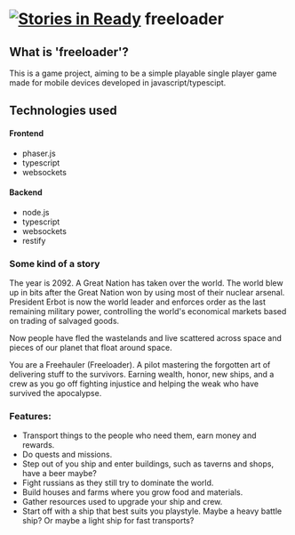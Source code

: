 [![Stories in Ready](https://badge.waffle.io/johnnypesola/freeloader.png?label=ready&title=Ready)](https://waffle.io/johnnypesola/freeloader)
freeloader
==========

## What is 'freeloader'?
This is a game project, aiming to be a simple playable single player game made for mobile devices developed in javascript/typescipt.

## Technologies used
#### Frontend
- phaser.js
- typescript
- websockets

#### Backend
- node.js
- typescript
- websockets
- restify

### Some kind of a story

The year is 2092. A Great Nation has taken over the world.
The world blew up in bits after the Great Nation won by using most of their nuclear arsenal. President Erbot is now the world leader
and enforces order as the last remaining military power, controlling the world's economical markets based on trading of salvaged goods.

Now people have fled the wastelands and live scattered across space and pieces of our planet that float around space.

You are a Freehauler (Freeloader). A pilot mastering the forgotten art of delivering stuff to the survivors.
Earning wealth, honor, new ships, and a crew as you go off fighting injustice and helping the weak who have survived the apocalypse.


### Features:

* Transport things to the people who need them, earn money and rewards.
* Do quests and missions.
* Step out of you ship and enter buildings, such as taverns and shops, have a beer maybe?
* Fight russians as they still try to dominate the world.
* Build houses and farms where you grow food and materials.
* Gather resources used to upgrade your ship and crew.
* Start off with a ship that best suits you playstyle. Maybe a heavy battle ship? Or maybe a light ship for fast transports?
